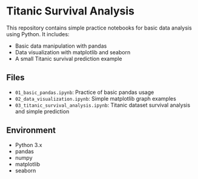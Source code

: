 
# Titanic Survival Analysis

This repository contains simple practice notebooks for basic data analysis using Python.
It includes:

- Basic data manipulation with pandas
- Data visualization with matplotlib and seaborn
- A small Titanic survival prediction example

## Files

- `01_basic_pandas.ipynb`: Practice of basic pandas usage
- `02_data_visualization.ipynb`: Simple matplotlib graph examples
- `03_titanic_survival_analysis.ipynb`: Titanic dataset survival analysis and simple prediction

## Environment

- Python 3.x
- pandas
- numpy
- matplotlib
- seaborn
